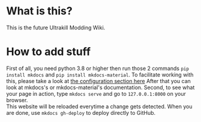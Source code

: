 # What is this?

This is the future Ultrakill Modding Wiki.

# How to add stuff

First of all, you need python 3.8 or higher then run those 2 commands `pip install mkdocs` and `pip install mkdocs-material`. To facilitate working with this, please take a look at [the configuration section here](https://squidfunk.github.io/mkdocs-material/creating-your-site/#configuration) After that you can look at mkdocs's or mkdocs-material's documentation. Second, to see what your page in action, type `mkdocs serve` and go to `127.0.0.1:8000` on your browser.  
This website will be reloaded everytime a change gets detected. When you are done, use `mkdocs gh-deploy` to deploy directly to GitHub.
